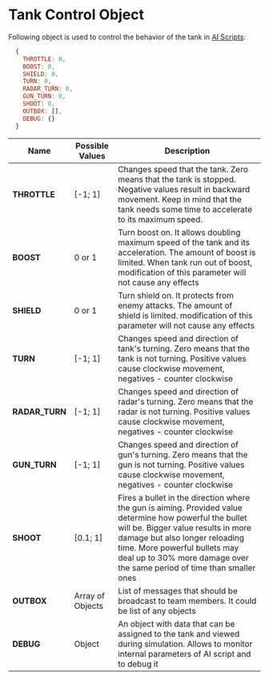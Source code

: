 # Tank Control Object

Following object is used to control the behavior of the tank in [AI Scripts](./ai_script.md):

```javascript
  {
    THROTTLE: 0,
    BOOST: 0,
    SHIELD: 0,
    TURN: 0,
    RADAR_TURN: 0,
    GUN_TURN: 0,
    SHOOT: 0,
    OUTBOX: [],
    DEBUG: {}
  }
```

Name             | Possible Values   | Description
-----------------|-------------------|----------------------------------------
**THROTTLE**     | [-1; 1]           | Changes speed that the tank. Zero means that the tank is stopped. Negative values result in backward movement. Keep in mind that the tank needs some time to accelerate to its maximum speed.
**BOOST**        | 0 or 1            | Turn boost on. It allows doubling maximum speed of the tank and its acceleration. The amount of boost is limited. When tank run out of boost, modification of this parameter will not cause any effects
**SHIELD**        | 0 or 1            | Turn shield on. It protects from enemy attacks. The amount of shield is limited. modification of this parameter will not cause any effects
**TURN**         | [-1; 1]           | Changes speed and direction of tank's turning. Zero means that the tank is not turning. Positive values cause clockwise movement, negatives - counter clockwise
**RADAR_TURN**   | [-1; 1]           | Changes speed and direction of radar's turning. Zero means that the radar is not turning. Positive values cause clockwise movement, negatives - counter clockwise
**GUN_TURN**     | [-1; 1]           | Changes speed and direction of gun's turning. Zero means that the gun is not turning. Positive values cause clockwise movement, negatives - counter clockwise
**SHOOT**        | [0.1; 1]          | Fires a bullet in the direction where the gun is aiming. Provided value determine how powerful the bullet will be. Bigger value results in more damage but also longer reloading time. More powerful bullets may deal up to 30% more damage over the same period of time than smaller ones
**OUTBOX**       | Array of Objects  | List of messages that should be broadcast to team members. It could be list of any objects
**DEBUG**        | Object            | An object with data that can be assigned to the tank and viewed during simulation. Allows to monitor internal parameters of AI script and to debug it
